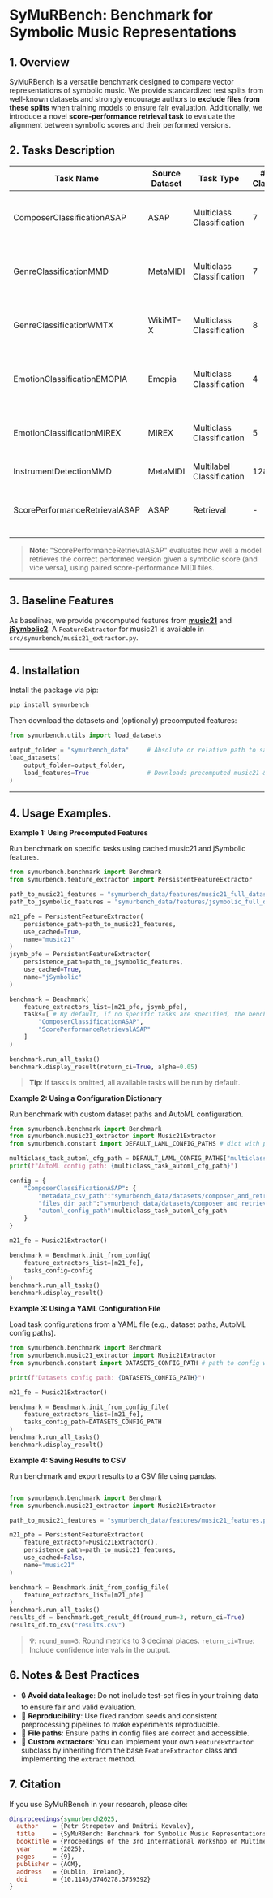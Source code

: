 # SyMuRBench: Benchmark for Symbolic Music Representations

## 1. Overview

SyMuRBench is a versatile benchmark designed to compare vector representations of symbolic music. We provide standardized test splits from well-known datasets and strongly encourage authors to **exclude files from these splits** when training models to ensure fair evaluation. Additionally, we introduce a novel **score-performance retrieval task** to evaluate the alignment between symbolic scores and their performed versions.

## 2. Tasks Description

| Task Name                     | Source Dataset | Task Type               | # of Classes | # of Files       | Default Metrics                                  |
|-------------------------------|--------------|--------------------------|-------------|------------------|--------------------------------------------------|
| ComposerClassificationASAP    | ASAP         | Multiclass Classification | 7           | 197              | Weighted F1 Score, Balanced Accuracy             |
| GenreClassificationMMD        | MetaMIDI     | Multiclass Classification | 7           | 2,795            | Weighted F1 Score, Balanced Accuracy             |
| GenreClassificationWMTX       | WikiMT-X     | Multiclass Classification | 8           | 985              | Weighted F1 Score, Balanced Accuracy             |
| EmotionClassificationEMOPIA   | Emopia       | Multiclass Classification | 4           | 191              | Weighted F1 Score, Balanced Accuracy             |
| EmotionClassificationMIREX    | MIREX        | Multiclass Classification | 5           | 163              | Weighted F1 Score, Balanced Accuracy             |
| InstrumentDetectionMMD        | MetaMIDI     | Multilabel Classification | 128         | 4,675            | Weighted F1 Score                                |
| ScorePerformanceRetrievalASAP | ASAP         | Retrieval                 | -           | 438 (219 pairs)  | R@1, R@5, R@10, Median Rank                      |

> **Note**: "ScorePerformanceRetrievalASAP" evaluates how well a model retrieves the correct performed version given a symbolic score (and vice versa), using paired score-performance MIDI files.

---

## 3. Baseline Features

As baselines, we provide precomputed features from [**music21**](https://github.com/cuthbertLab/music21) and [**jSymbolic2**](https://github.com/DDMAL/jSymbolic2). A `FeatureExtractor` for music21 is available in `src/symurbench/music21_extractor.py`.

---

## 4. Installation

Install the package via pip:

```bash
pip install symurbench
```

Then download the datasets and (optionally) precomputed features:

```python
from symurbench.utils import load_datasets

output_folder = "symurbench_data"     # Absolute or relative path to save data
load_datasets(
    output_folder=output_folder,
    load_features=True                # Downloads precomputed music21 & jSymbolic features
)
```

---

## 4. Usage Examples.

**Example 1: Using Precomputed Features**

Run benchmark on specific tasks using cached music21 and jSymbolic features.

```python
from symurbench.benchmark import Benchmark
from symurbench.feature_extractor import PersistentFeatureExtractor

path_to_music21_features = "symurbench_data/features/music21_full_dataset.parquet"
path_to_jsymbolic_features = "symurbench_data/features/jsymbolic_full_dataset.parquet"

m21_pfe = PersistentFeatureExtractor(
    persistence_path=path_to_music21_features,
    use_cached=True,
    name="music21"
)
jsymb_pfe = PersistentFeatureExtractor(
    persistence_path=path_to_jsymbolic_features,
    use_cached=True,
    name="jSymbolic"
)

benchmark = Benchmark(
    feature_extractors_list=[m21_pfe, jsymb_pfe],
    tasks=[ # By default, if no specific tasks are specified, the benchmark will run all tasks.
        "ComposerClassificationASAP",
        "ScorePerformanceRetrievalASAP"
    ]
)

benchmark.run_all_tasks()
benchmark.display_result(return_ci=True, alpha=0.05)
```

> **Tip**: If tasks is omitted, all available tasks will be run by default.


**Example 2: Using a Configuration Dictionary**

Run benchmark with custom dataset paths and AutoML configuration.

```python
from symurbench.benchmark import Benchmark
from symurbench.music21_extractor import Music21Extractor
from symurbench.constant import DEFAULT_LAML_CONFIG_PATHS # dict with paths to AutoML configs

multiclass_task_automl_cfg_path = DEFAULT_LAML_CONFIG_PATHS["multiclass"]
print(f"AutoML config path: {multiclass_task_automl_cfg_path}")

config = {
    "ComposerClassificationASAP": {
        "metadata_csv_path":"symurbench_data/datasets/composer_and_retrieval_datasets/metadata_composer_dataset.csv",
        "files_dir_path":"symurbench_data/datasets/composer_and_retrieval_datasets/",
        "automl_config_path":multiclass_task_automl_cfg_path
    }
}

m21_fe = Music21Extractor()

benchmark = Benchmark.init_from_config(
    feature_extractors_list=[m21_fe],
    tasks_config=config
)
benchmark.run_all_tasks()
benchmark.display_result()
```

**Example 3: Using a YAML Configuration File**

Load task configurations from a YAML file (e.g., dataset paths, AutoML config paths).

```python
from symurbench.benchmark import Benchmark
from symurbench.music21_extractor import Music21Extractor
from symurbench.constant import DATASETS_CONFIG_PATH # path to config with datasets paths

print(f"Datasets config path: {DATASETS_CONFIG_PATH}")

m21_fe = Music21Extractor()

benchmark = Benchmark.init_from_config_file(
    feature_extractors_list=[m21_fe],
    tasks_config_path=DATASETS_CONFIG_PATH
)
benchmark.run_all_tasks()
benchmark.display_result()
```

**Example 4: Saving Results to CSV**

Run benchmark and export results to a CSV file using pandas.

```python

from symurbench.benchmark import Benchmark
from symurbench.music21_extractor import Music21Extractor

path_to_music21_features = "symurbench_data/features/music21_features.parquet"

m21_pfe = PersistentFeatureExtractor(
    feature_extractor=Music21Extractor(),
    persistence_path=path_to_music21_features,
    use_cached=False,
    name="music21"
)

benchmark = Benchmark.init_from_config_file(
    feature_extractors_list=[m21_pfe]
)
benchmark.run_all_tasks()
results_df = benchmark.get_result_df(round_num=3, return_ci=True)
results_df.to_csv("results.csv")
```

> **💡**: `round_num=3`: Round metrics to 3 decimal places.
`return_ci=True`: Include confidence intervals in the output.

## 6. Notes & Best Practices

- 🔒 **Avoid data leakage**: Do not include test-set files in your training data to ensure fair and valid evaluation.
- 🔄 **Reproducibility**: Use fixed random seeds and consistent preprocessing pipelines to make experiments reproducible.
- 📁 **File paths**: Ensure paths in config files are correct and accessible.
- 🧪 **Custom extractors**: You can implement your own `FeatureExtractor` subclass by inheriting from the base `FeatureExtractor` class and implementing the `extract` method.

## 7. Citation

If you use SyMuRBench in your research, please cite:

```bibtex
@inproceedings{symurbench2025,
  author    = {Petr Strepetov and Dmitrii Kovalev},
  title     = {SyMuRBench: Benchmark for Symbolic Music Representations},
  booktitle = {Proceedings of the 3rd International Workshop on Multimedia Content Generation and Evaluation: New Methods and Practice (McGE '25)},
  year      = {2025},
  pages     = {9},
  publisher = {ACM},
  address   = {Dublin, Ireland},
  doi       = {10.1145/3746278.3759392}
}
```
